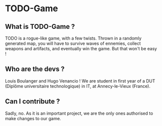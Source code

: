 # TODO-Game
## What is TODO-Game ?
TODO is a rogue-like game, with a few twists. Thrown in a randomly generated map, you will have to survive waves of ennemies, collect weapons and artifacts, and eventually win the game. But that won't be easy !
## Who are the devs ?
Louis Boulanger and Hugo Venancio ! We are student in first year of a DUT (Diplôme universitaire technologique) in IT, at Annecy-le-Vieux (France).
## Can I contribute ?
Sadly, no. As it is an important project, we are the only ones authorised to make changes to our game.
